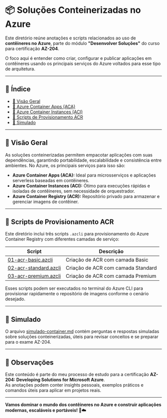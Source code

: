 # 📦 Soluções Conteinerizadas no Azure

Este diretório reúne anotações e scripts relacionados ao uso de **contêineres no Azure**, parte do módulo **"Desenvolver Soluções"** do curso para certificação **AZ-204**.

O foco aqui é entender como criar, configurar e publicar aplicações em contêineres usando os principais serviços do Azure voltados para esse tipo de arquitetura.

---

## 🧭 Índice

- [📝 Visão Geral](#-visão-geral)
- [📁 Azure Container Apps (ACA)](./Azure%20Container%20Apps%20(ACA))
- [📁 Azure Container Instances (ACI)](./Azure%20Container%20Instance%20(ACI))
- [📜 Scripts de Provisionamento ACR](#-scripts-de-provisionamento-acr)
- [🧪 Simulado](./simulado-container.md)

---

## 📝 Visão Geral

As soluções conteinerizadas permitem empacotar aplicações com suas dependências, garantindo portabilidade, escalabilidade e consistência entre ambientes. No Azure, os principais serviços para isso são:

- **Azure Container Apps (ACA):** Ideal para microsserviços e aplicações serverless baseadas em contêineres.
- **Azure Container Instances (ACI):** Ótimo para execuções rápidas e isoladas de contêineres, sem necessidade de orquestrador.
- **Azure Container Registry (ACR):** Repositório privado para armazenar e gerenciar imagens de contêiner.

---

## 📜 Scripts de Provisionamento ACR

Este diretório inclui três scripts `.azcli` para provisionamento do Azure Container Registry com diferentes camadas de serviço:

| Script | Descrição |
|--------|-----------|
| [01-acr-basic.azcli](./01-acr-basic.azcli) | Criação de ACR com camada Basic |
| [02-acr-standard.azcli](./02-acr-standard.azcli) | Criação de ACR com camada Standard |
| [03-acr-premium.azcli](./03-acr-premium.azcli) | Criação de ACR com camada Premium |

Esses scripts podem ser executados no terminal do Azure CLI para provisionar rapidamente o repositório de imagens conforme o cenário desejado.

---

## 🧪 Simulado

O arquivo [simulado-container.md](./simulado-container.md) contém perguntas e respostas simuladas sobre soluções conteinerizadas, úteis para revisar conceitos e se preparar para o exame AZ-204.

---

## 📌 Observações

Este conteúdo é parte do meu processo de estudo para a certificação **AZ-204: Developing Solutions for Microsoft Azure**.  
As anotações podem conter insights pessoais, exemplos práticos e comandos úteis para aplicar em projetos reais.

---

**Vamos dominar o mundo dos contêineres no Azure e construir aplicações modernas, escaláveis e portáveis! 🐳☁️**